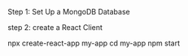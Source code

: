 Step 1: Set Up a MongoDB Database

step 2: create a React Client 

npx create-react-app my-app
cd my-app
npm start
